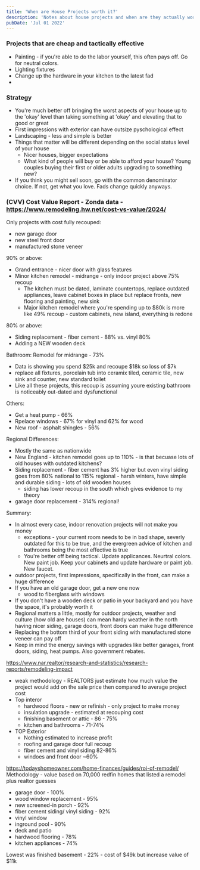 ```yaml
---
title: 'When are House Projects worth it?'
description: 'Notes about house projects and when are they actually worth it'
pubDate: 'Jul 01 2022'
---
```


### Projects that are cheap and tactically effective

* Painting - if you're able to do the labor yourself, this often pays off.  Go for neutral colors.
* Lighting fixtures
* Change up the hardware in your kitchen to the latest fad
* 

### Strategy
* You're much better off bringing the worst aspects of your house up to the 'okay' level than taking something at 'okay' and elevating that to good or great
* First impressions with exterior can have outsize pyschological effect
* Landscaping - less and simple is better
* Things that matter will be different depending on the social status level of your house
    * Nicer houses, bigger expectations
    * What kind of people will buy or be able to afford your house?  Young couples buying their first or older adults upgrading to something new?
* If you think you might sell soon, go with the common denominator choice.  If not, get what you love.  Fads change quickly anyways.



### (CVV) Cost Value Report - Zonda data - https://www.remodeling.hw.net/cost-vs-value/2024/
Only projects with cost fully recouped:
* new garage door
* new steel front door
* manufactured stone veneer

90% or above:
* Grand entrance - nicer door with glass features
* Minor kitchen remodel - midrange - only indoor project above 75% recoup
    * The kitchen must be dated, laminate countertops, replace outdated appliances, leave cabinet boxes in place but replace fronts, new flooring and painting, new sink
    * Major kitchen remodel where you're spending up to $80k is more like 49% recoup - custom cabinets, new island, everything is redone

80% or above:
* Siding replacement - fiber cement - 88% vs. vinyl 80%
* Adding a NEW wooden deck

Bathroom:
Remodel for midrange - 73%
* Data is showing you spend $25k and recoupe $18k so loss of $7k
* replace all fixtures, porcelain tub into ceramix tiled, ceramic tile, new sink and counter, new standard toilet
* Like all these projects, this recoup is assuming youre existing bathroom is noticeably out-dated and dysfunctional

Others:
* Get a heat pump - 66%
* Rpelace windows - 67% for vinyl and 62% for wood
* New roof - asphalt shingles - 56%


Regional Differences:
* Mostly the same as nationwide
* New England - kitchen remodel goes up to 110% - is that becuase lots of old houses with outdated kitchens?
* Siding replacement - fiber cement has 3% higher but even vinyl siding goes from 80% national to 115% regional - harsh winters, have simple and durable siding - lots of old wooden houses
    * siding has lower recoup in the south which gives evidence to my theory
* garage door replacement - 314% regional!


Summary:
* In almost every case, indoor renovation projects will not make you money
    * exceptions - your current room needs to be in bad shape, severly outdated for this to be true, and the evergreen advice of kitchen and bathrooms being the most effective is true
    * You're better off being tactical.  Update applicances.  Neurtral colors.  New paint job.  Keep your cabinets and update hardware or paint job.  New faucet.
* outdoor projects, first impressions, specifically in the front, can make a huge difference
* If you have an old garage door, get a new one now
    * wood to fiberglass with windows
* If you don't have a wooden deck or patio in your backyard and you have the space, it's probably worth it
* Regional matters a little, mostly for outdoor projects, weather and culture (how old are houses) can mean hardy weather in the north having nicer siding, garage doors, front doors can make huge difference
* Replacing the bottom third of your front siding with manufactured stone veneer can pay off
* Keep in mind the energy savings with upgrades like better garages, front doors, siding, heat pumps.  Also government rebates.




https://www.nar.realtor/research-and-statistics/research-reports/remodeling-impact
* weak methodology - REALTORS just estimate how much value the project would add on the sale price then compared to average project cost
* Top interor
    * hardwood floors - new or refinish - only project to make money
    * insulation upgrade - estimated at recouping cost
    * finishing basement or attic - 86 - 75%
    * kitchen and bathrooms - 71-74%
* TOP Exterior
    * Nothing estimated to increase profit
    * roofing and garage door full recoup
    * fiber cement and vinyl siding 82-86%
    * windoes and front door ~60%


https://todayshomeowner.com/home-finances/guides/roi-of-remodel/
Methodology - value based on 70,000 redfin homes that listed a remodel plus realtor guesses
* garage door - 100%
* wood window replacement - 95%
* new screened-in porch - 92%
* fiber cement siding/ vinyl siding - 92%
* vinyl window 
* inground pool - 90%
* deck and patio
* hardwood flooring - 78%
* kitchen appliances - 74%

Lowest was finished basement - 22% - cost of $49k but increase value of $11k



